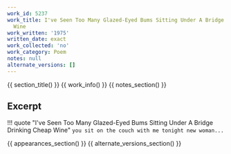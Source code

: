 ```yaml
---
work_id: 5237
work_title: I've Seen Too Many Glazed-Eyed Bums Sitting Under A Bridge Drinking Cheap
  Wine
work_written: '1975'
written_date: exact
work_collected: 'no'
work_category: Poem
notes: null
alternate_versions: []
---
```


{{ section_title() }}
{{ work_info() }}
{{ notes_section() }}
## Excerpt
!!! quote "I've Seen Too Many Glazed-Eyed Bums Sitting Under A Bridge Drinking Cheap Wine"
    ```
    you sit on the couch
    with me
    tonight
    new woman...
    ```

{{ appearances_section() }}
{{ alternate_versions_section() }}